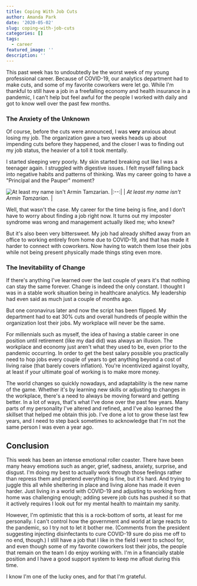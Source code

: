 ```yaml
---
title: Coping With Job Cuts
author: Amanda Park
date: '2020-05-02'
slug: coping-with-job-cuts
categories: []
tags:
  - career
featured_image: ''
description: ''
---
```



This past week has to undoubtedly be the worst week of my young professional career. Because of COVID-19, our analytics department had to make cuts, and some of my favorite coworkers were let go. While I'm thankful to still have a job in a freefalling economy and health insurance in a pandemic, I can't help but feel awful for the people I worked with daily and got to know well over the past few months. 

### The Anxiety of the Unknown

Of course, before the cuts were announced, I was **very** anxious about losing my job. The organization gave a two weeks heads up about impending cuts before they happened, and the closer I was to finding out my job status, the heavier of a toll it took mentally. 

I started sleeping very poorly. My skin started breaking out like I was a teenager again. I struggled with digestive issues. I felt myself falling back into negative habits and patterns of thinking. Was my career going to have a "Principal and the Pauper" moment? 

![At least my name isn't Armin Tamzarian.](https://static.tvtropes.org/pmwiki/pub/images/09_02.png)
|:--:| 
| *At least my name isn't Armin Tamzarian.* |

Well, that wasn't the case. My career for the time being is fine, and I don’t have to worry about finding a job right now. It turns out my imposter syndrome was wrong and management actually liked me; who knew?

But it's also been very bittersweet. My job had already shifted away from an office to working entirely from home due to COVID-19, and that has made it harder to connect with coworkers. Now having to watch them lose their jobs while not being present physically made things sting even more. 

### The Inevitability of Change

If there's anything I've learned over the last couple of years it's that nothing can stay the same forever. Change is indeed the only constant. I thought I was in a stable work situation being in healthcare analytics. My leadership had even said as much just a couple of months ago. 

But one coronavirus later and now the script has been flipped. My department had to eat 30% cuts and overall hundreds of people within the organization lost their jobs. My workplace will never be the same. 

For millennials such as myself, the idea of having a stable career in one position until retirement (like my dad did) was always an illusion. The workplace and economy just aren't what they used to be, even prior to the pandemic occurring. In order to get the best salary possible you practically need to hop jobs every couple of years to get anything beyond a cost of living raise (that barely covers inflation). You're incentivized against loyalty, at least if your ultimate goal of working is to make more money.

The world changes so quickly nowadays, and adaptability is the new name of the game. Whether it's by learning new skills or adjusting to changes in the workplace, there's a need to always be moving forward and getting better. In a lot of ways, that's what I've done over the past few years. Many parts of my personality I've altered and refined, and I've also learned the skillset that helped me obtain this job. I've done a lot to grow these last few years, and I need to step back sometimes to acknowledge that I'm not the same person I was even a year ago. 

## Conclusion

This week has been an intense emotional roller coaster. There have been many heavy emotions such as anger, grief, sadness, anxiety, surprise, and disgust. I'm doing my best to actually work through those feelings rather than repress them and pretend everything is fine, but it's hard. And trying to juggle this all while sheltering in place and living alone has made it even harder. Just living in a world with COVID-19 and adjusting to working from home was challenging enough; adding severe job cuts has pushed it so that it actively requires I look out for my mental health to maintain my sanity. 

However, I'm optimistic that this is a rock-bottom of sorts, at least for me personally. I can't control how the government and world at large reacts to the pandemic, so I try not to let it bother me. (Comments from the president suggesting injecting disinfectants to cure COVID-19 sure do piss me off to no end, though.) I still have a job that I like in the field I went to school for, and even though some of my favorite coworkers lost their jobs, the people that remain on the team I do enjoy working with. I'm in a financially stable position and I have a good support system to keep me afloat during this time. 

I know I'm one of the lucky ones, and for that I'm grateful.
